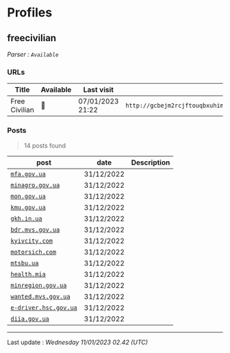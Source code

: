 # Profiles

## **freecivilian**


_Parser : `Available`_

### URLs
| Title | Available | Last visit | fqdn | Screenshot 
|---|---|---|---|---|
| Free Civilian | 🔴 | 07/01/2023 21:22 | `http://gcbejm2rcjftouqbxuhimj5oroouqcuxb2my4raxqa7efkz5bd5464id.onion` | <a href="https://www.ransomware.live/screenshots/gcbejm2rcjftouqbxuhimj5oroouqcuxb2my4raxqa7efkz5bd5464id-onion.png" target=_blank>📸</a> | 

### Posts

> 14 posts found

| post | date | Description
|---|---|---|
| [`mfa.gov.ua`](https://google.com/search?q=mfa.gov.ua) | 31/12/2022 |  |
| [`minagro.gov.ua`](https://google.com/search?q=minagro.gov.ua) | 31/12/2022 |  |
| [`mon.gov.ua`](https://google.com/search?q=mon.gov.ua) | 31/12/2022 |  |
| [`kmu.gov.ua`](https://google.com/search?q=kmu.gov.ua) | 31/12/2022 |  |
| [`gkh.in.ua`](https://google.com/search?q=gkh.in.ua) | 31/12/2022 |  |
| [`bdr.mvs.gov.ua`](https://google.com/search?q=bdr.mvs.gov.ua) | 31/12/2022 |  |
| [`kyivcity.com`](https://google.com/search?q=kyivcity.com) | 31/12/2022 |  |
| [`motorsich.com`](https://google.com/search?q=motorsich.com) | 31/12/2022 |  |
| [`mtsbu.ua`](https://google.com/search?q=mtsbu.ua) | 31/12/2022 |  |
| [`health.mia`](https://google.com/search?q=health.mia) | 31/12/2022 |  |
| [`minregion.gov.ua`](https://google.com/search?q=minregion.gov.ua) | 31/12/2022 |  |
| [`wanted.mvs.gov.ua`](https://google.com/search?q=wanted.mvs.gov.ua) | 31/12/2022 |  |
| [`e-driver.hsc.gov.ua`](https://google.com/search?q=e-driver.hsc.gov.ua) | 31/12/2022 |  |
| [`diia.gov.ua`](https://google.com/search?q=diia.gov.ua) | 31/12/2022 |  |

 --- 


Last update : _Wednesday 11/01/2023 02.42 (UTC)_
